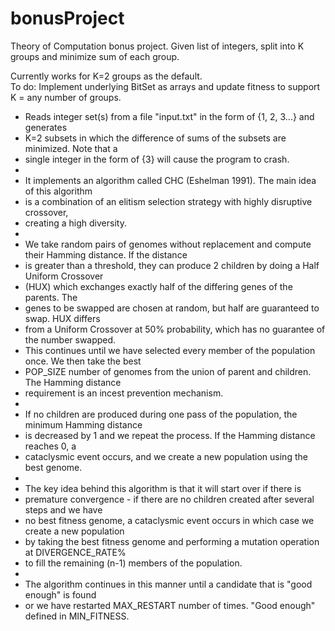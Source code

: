 bonusProject
============

Theory of Computation bonus project.  Given list of integers, split into K groups and minimize sum of each group.  

Currently works for K=2 groups as the default.  
To do:  Implement underlying BitSet as arrays and update fitness to support K = any number of groups.  

 * Reads integer set(s) from a file "input.txt" in the form of {1, 2, 3...} and generates 
 * K=2 subsets in which the difference of sums of the subsets are minimized.  Note that a 
 * single integer in the form of {3} will cause the program to crash.  
 *   
 * It implements an algorithm called CHC (Eshelman 1991).  The main idea of this algorithm 
 * is a combination of an elitism selection strategy with highly disruptive crossover, 
 * creating a high diversity.  
 * 
 * We take random pairs of genomes without replacement and compute their Hamming distance.  If the distance 
 * is greater than a threshold, they can produce 2 children by doing a Half Uniform Crossover
 * (HUX) which exchanges exactly half of the differing genes of the parents.  The 
 * genes to be swapped are chosen at random, but half are guaranteed to swap.  HUX differs 
 * from a Uniform Crossover at 50% probability, which has no guarantee of the number swapped.
 * This continues until we have selected every member of the population once.  We then take the best 
 * POP_SIZE number of genomes from the union of parent and children.  The Hamming distance
 * requirement is an incest prevention mechanism.   
 * 
 * If no children are produced during one pass of the population, the minimum Hamming distance
 * is decreased by 1 and we repeat the process.  If the Hamming distance reaches 0, a 
 * cataclysmic event occurs, and we create a new population using the best genome.  
 * 
 * The key idea behind this algorithm is that it will start over if there is 
 * premature convergence - if there are no children created after several steps and we have
 * no best fitness genome, a cataclysmic event occurs in which case we create a new population 
 * by taking the best fitness genome and performing a mutation operation at DIVERGENCE_RATE% 
 * to fill the remaining (n-1) members of the population.  
 * 
 * The algorithm continues in this manner until a candidate that is "good enough" is found
 * or we have restarted MAX_RESTART number of times.  "Good enough" defined in MIN_FITNESS.
